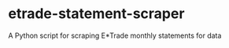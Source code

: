 etrade-statement-scraper
========================

A Python script for scraping E*Trade monthly statements for data
